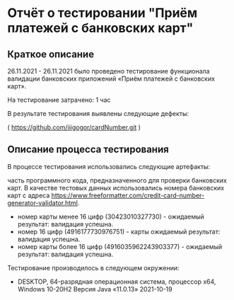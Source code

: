 # Отчёт о тестировании "Приём платежей с банковских карт"
## Краткое описание
26.11.2021 - 26.11.2021 было проведено тестирование функционала валидации банковских приложений «Приём платежей с банковских карт».

На тестирование затрачено: 1 час

В результате тестирования выявлены следующие дефекты:

( https://github.com/iiigogor/cardNumber.git )
## Описание процесса тестирования
В процессе тестирования использовались следующие артефакты:

часть программного кода, предназначенного для проверки банковских карт.
В качестве тестовых данных использовались номера банковских карт с адреса https://www.freeformatter.com/credit-card-number-generator-validator.html.

* номер карты менее 16 цифр (30423010327730) - ожидаемый результат: валидация успешна.
* номер 16 цифр (4916177730976751) - карты ожидаемый результат: валидация успешна.
* номер карты более 16 цифр (4916035962243903377) - ожидаемый результат: валидация успешна.

Тестирование производилось в следующем окружении:
* DESKTOP, 64-разрядная операционная система, процессор x64, Windows 10-20Н2
Версия Java «11.0.13» 2021-10-19
